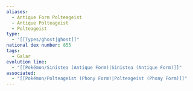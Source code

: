```yaml
---
aliases:
  - Antique Form Polteageist
  - Antique Polteageist
  - Polteageist
type:
  - "[[Types/ghost|ghost]]"
national dex number: 855
tags:
  - Galar
evolution line:
  - "[[Pokémon/Sinistea (Antique Form)|Sinistea (Antique Form)]]"
associated:
  - "[[Pokémon/Polteageist (Phony Form)|Polteageist (Phony Form)]]"
---
```

